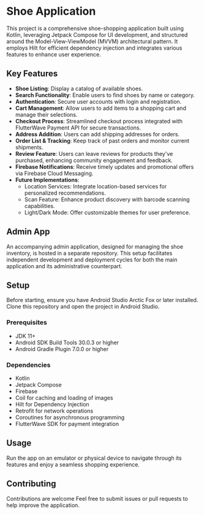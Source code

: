 # Shoe Application

This project is a comprehensive shoe-shopping application built using Kotlin, leveraging Jetpack Compose for UI development, and structured around the Model-View-ViewModel (MVVM) architectural pattern. It employs Hilt for efficient dependency injection and integrates various features to enhance user experience.

## Key Features

- **Shoe Listing**: Display a catalog of available shoes.
- **Search Functionality**: Enable users to find shoes by name or category.
- **Authentication**: Secure user accounts with login and registration.
- **Cart Management**: Allow users to add items to a shopping cart and manage their selections.
- **Checkout Process**: Streamlined checkout process integrated with FlutterWave Payment API for secure transactions.
- **Address Addition**: Users can add shipping addresses for orders.
- **Order List & Tracking**: Keep track of past orders and monitor current shipments.
- **Review Feature**: Users can leave reviews for products they've purchased, enhancing community engagement and feedback.
- **Firebase Notifications**: Receive timely updates and promotional offers via Firebase Cloud Messaging.
- **Future Implementations**:
    - Location Services: Integrate location-based services for personalized recommendations.
    - Scan Feature: Enhance product discovery with barcode scanning capabilities.
    - Light/Dark Mode: Offer customizable themes for user preference.

## Admin App

An accompanying admin application, designed for managing the shoe inventory, is hosted in a separate repository. This setup facilitates independent development and deployment cycles for both the main application and its administrative counterpart.

## Setup

Before starting, ensure you have Android Studio Arctic Fox or later installed. Clone this repository and open the project in Android Studio.

### Prerequisites

- JDK 11+
- Android SDK Build Tools 30.0.3 or higher
- Android Gradle Plugin 7.0.0 or higher

### Dependencies

- Kotlin
- Jetpack Compose
- Firebase
- Coil for caching and loading of images
- Hilt for Dependency Injection
- Retrofit for network operations
- Coroutines for asynchronous programming
- FlutterWave SDK for payment integration

## Usage

Run the app on an emulator or physical device to navigate through its features and enjoy a seamless shopping experience.

## Contributing

Contributions are welcome Feel free to submit issues or pull requests to help improve the application.

